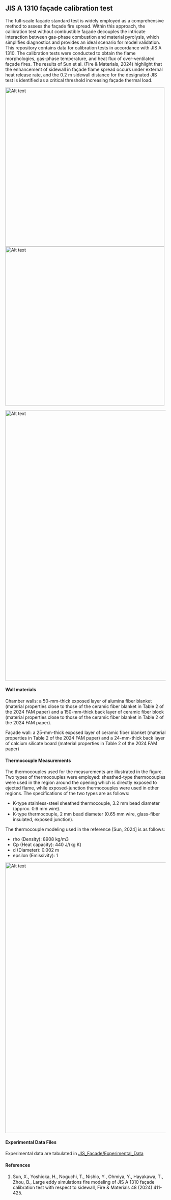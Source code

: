 ## JIS A 1310 façade calibration test

The full-scale façade standard test is widely employed as a comprehensive method to assess the façade fire spread. Within this approach, the calibration test without combustible façade decouples the intricate interaction between gas-phase combustion and material pyrolysis, which simplifies diagnostics and provides an ideal scenario for model validation. This repository contains data for calibration tests in accordance with JIS A 1310. The calibration tests
were conducted to obtain the flame morphologies, gas-phase temperature, and heat flux of over-ventilated façade fires. The results of Sun et al. (Fire & Materials, 2024) highlight that the enhancement of sidewall in façade flame spread occurs under external heat release rate, and the 0.2 m sidewall distance for the designated JIS test is identified as a critical threshold increasing façade thermal load.

<img src="JIS_A_1310_geometry.png" alt="Alt text" height="500"/> <img src="Sun_FAM_2024_TC_tree.png" alt="Alt text" height="500"/>

<img src="Sun_FAM_2024_flame_images.png" alt="Alt text" width="850"/>

#### Wall materials

Chamber walls: a 50-mm-thick exposed layer of alumina fiber blanket (material properties close to those of the ceramic fiber blanket in Table 2 of the 2024 FAM paper) and a 150-mm-thick back layer of ceramic fiber block (material properties close to those of the ceramic fiber blanket in Table 2 of the 2024 FAM paper).

Façade wall: a 25-mm-thick exposed layer of ceramic fiber blanket (material properties in Table 2 of the 2024 FAM paper) and a 24-mm-thick back layer of calcium silicate board (material properties in Table 2 of the 2024 FAM paper)

#### Thermocouple Measurements

The thermocouples used for the measurements are illustrated in the figure. Two types of thermocouples were employed: sheathed-type thermocouples were used in the region around the opening which is directly exposed to ejected flame, while exposed-junction thermocouples were used in other regions. The specifications of the two types are as follows:
 - K-type stainless-steel sheathed thermocouple, 3.2 mm bead diameter (approx. 0.6 mm wire).
 - K-type thermocouple, 2 mm bead diameter (0.65 mm wire, glass-fiber insulated, exposed junction).

The thermocouple modeling used in the reference [Sun, 2024] is as follows:
 - rho (Density): 8908 kg/m3
 - Cp (Heat capacity): 440 J/(kg K)
 - d (Diameter): 0.002 m
 - epsilon (Emissivity): 1

<img src="Information_about_thermocouples.png" alt="Alt text" width="850"/>

#### Experimental Data Files

Experimental data are tabulated in [JIS_Facade/Experimental_Data](https://github.com/MaCFP/macfp-db/tree/master/Wall_Fires/JIS_Facade/Experimental_Data)

#### References
1. Sun, X., Yoshioka, H., Noguchi, T., Nishio, Y., Ohmiya, Y., Hayakawa, T., Zhou, B., Large eddy simulations fire modeling of JIS A 1310 façade calibration test with respect to sidewall, Fire & Materials  48 (2024) 411-425.
